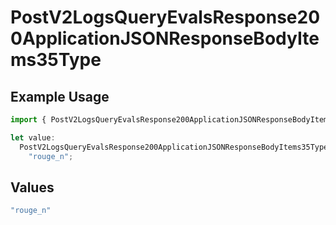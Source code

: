 # PostV2LogsQueryEvalsResponse200ApplicationJSONResponseBodyItems35Type

## Example Usage

```typescript
import { PostV2LogsQueryEvalsResponse200ApplicationJSONResponseBodyItems35Type } from "orq-poc-typescript-multi-env-version/models/operations";

let value:
  PostV2LogsQueryEvalsResponse200ApplicationJSONResponseBodyItems35Type =
    "rouge_n";
```

## Values

```typescript
"rouge_n"
```